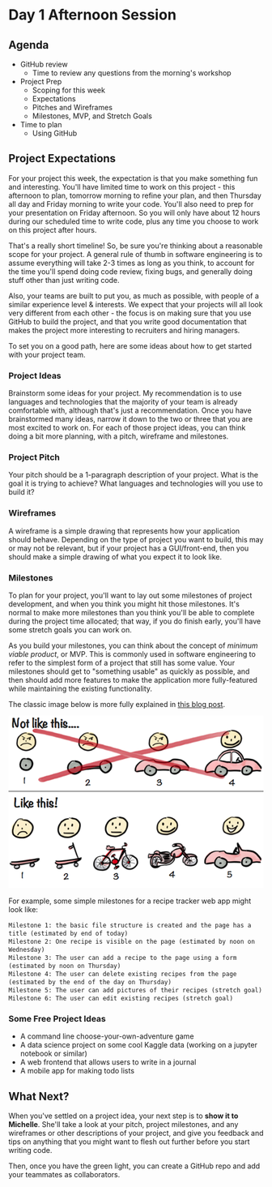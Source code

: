 # Day 1 Afternoon Session

## Agenda

- GitHub review
  - Time to review any questions from the morning's workshop
- Project Prep
  - Scoping for this week
  - Expectations
  - Pitches and Wireframes
  - Milestones, MVP, and Stretch Goals
- Time to plan
  - Using GitHub

## Project Expectations

For your project this week, the expectation is that you make something fun and interesting. You'll have limited time to work on this project - this afternoon to plan, tomorrow morning to refine your plan, and then Thursday all day and Friday morning to write your code. You'll also need to prep for your presentation on Friday afternoon. So you will only have about 12 hours during our scheduled time to write code, plus any time you choose to work on this project after hours.

That's a really short timeline! So, be sure you're thinking about a reasonable scope for your project. A general rule of thumb in software engineering is to assume everything will take 2-3 times as long as you think, to account for the time you'll spend doing code review, fixing bugs, and generally doing stuff other than just writing code.

Also, your teams are built to put you, as much as possible, with people of a similar experience level & interests. We expect that your projects will all look very different from each other - the focus is on making sure that you use GitHub to build the project, and that you write good documentation that makes the project more interesting to recruiters and hiring managers.

To set you on a good path, here are some ideas about how to get started with your project team.

### Project Ideas

Brainstorm some ideas for your project. My recommendation is to use languages and technologies that the majority of your team is already comfortable with, although that's just a recommendation. Once you have brainstormed many ideas, narrow it down to the two or three that you are most excited to work on. For each of those project ideas, you can think doing a bit more planning, with a pitch, wireframe and milestones.

### Project Pitch

Your pitch should be a 1-paragraph description of your project. What is the goal it is trying to achieve? What languages and technologies will you use to build it?

### Wireframes

A wireframe is a simple drawing that represents how your application should behave. Depending on the type of project you want to build, this may or may not be relevant, but if your project has a GUI/front-end, then you should make a simple drawing of what you expect it to look like.

### Milestones

To plan for your project, you'll want to lay out some milestones of project development, and when you think you might hit those milestones. It's normal to make more milestones than you think you'll be able to complete during the project time allocated; that way, if you do finish early, you'll have some stretch goals you can work on.

As you build your milestones, you can think about the concept of *minimum viable product*, or MVP. This is commonly used in software engineering to refer to the simplest form of a project that still has some value. Your milestones should get to "something usable" as quickly as possible, and then should add more features to make the application more fully-featured while maintaining the existing functionality.

The classic image below is more fully explained in [this blog post](https://blog.crisp.se/2016/01/25/henrikkniberg/making-sense-of-mvp).

![Classic image explaining MVP as a metaphor. It represents the project task of building a car, and says that you should build, not tires and then a body and then a car, but instead a skateboard, then a scooter, then a bike, then a motorcycle, and then a car.](mvp-cartoon.png)

For example, some simple milestones for a recipe tracker web app might look like:

```
Milestone 1: the basic file structure is created and the page has a title (estimated by end of today)
Milestone 2: One recipe is visible on the page (estimated by noon on Wednesday)
Milestone 3: The user can add a recipe to the page using a form (estimated by noon on Thursday)
Milestone 4: The user can delete existing recipes from the page (estimated by the end of the day on Thursday)
Milestone 5: The user can add pictures of their recipes (stretch goal)
Milestone 6: The user can edit existing recipes (stretch goal)
```

### Some Free Project Ideas

- A command line choose-your-own-adventure game
- A data science project on some cool Kaggle data (working on a jupyter notebook or similar)
- A web frontend that allows users to write in a journal
- A mobile app for making todo lists

## What Next?

When you've settled on a project idea, your next step is to **show it to Michelle**. She'll take a look at your pitch, project milestones, and any wireframes or other descriptions of your project, and give you feedback and tips on anything that you might want to flesh out further before you start writing code.

Then, once you have the green light, you can create a GitHub repo and add your teammates as collaborators.